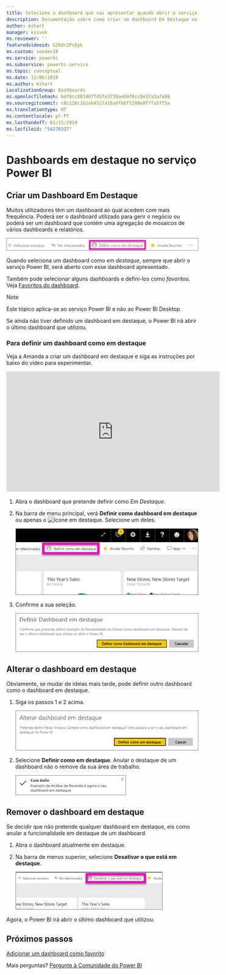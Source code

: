 ```yaml
---
title: Selecione o dashboard que vai apresentar quando abrir o serviço Power BI
description: Documentação sobre como criar um dashboard Em Destaque no serviço Power BI
author: mihart
manager: kvivek
ms.reviewer: ''
featuredvideoid: G26dr2PsEpk
ms.custom: seodec18
ms.service: powerbi
ms.subservice: powerbi-service
ms.topic: conceptual
ms.date: 12/06/2018
ms.author: mihart
LocalizationGroup: Dashboards
ms.openlocfilehash: bdf8cc88148ffd5fe3730ae04f0cc0e37a3a7a08
ms.sourcegitcommit: c8c126c1b2ab4527a16a4fb8f5208e0f7fa5ff5a
ms.translationtype: HT
ms.contentlocale: pt-PT
ms.lasthandoff: 01/15/2019
ms.locfileid: "54278337"
---
```

# <a name="featured-dashboards-in-power-bi-service"></a>Dashboards em destaque no serviço Power BI
## <a name="create-a-featured-dashboard"></a>Criar um Dashboard Em Destaque
Muitos utilizadores têm um dashboard ao qual acedem com mais frequência.  Poderá ser o dashboard utilizado para gerir o negócio ou poderá ser um dashboard que contém uma agregação de mosaicos de vários dashboards e relatórios.

![ícone definir como dashboard em destaque](./media/end-user-featured/power-bi-feature-nav.png)

Quando seleciona um dashboard como *em destaque*, sempre que abrir o serviço Power BI, será aberto com esse dashboard apresentado.  

Também pode selecionar alguns dashboards e defini-los como *favoritos*. Veja [Favoritos do dashboard](end-user-favorite.md).

> [!NOTE] 
>Este tópico aplica-se ao serviço Power BI e não ao Power BI Desktop.

Se ainda não tiver definido um dashboard em destaque, o Power BI irá abrir o último dashboard que utilizou.  

### <a name="to-set-a-dashboard-as-featured"></a>Para definir um dashboard como **em destaque**
Veja a Amanda a criar um dashboard em destaque e siga as instruções por baixo do vídeo para experimentar.

<iframe width="560" height="315" src="https://www.youtube.com/embed/G26dr2PsEpk" frameborder="0" allowfullscreen></iframe>



1. Abra o dashboard que pretende definir como *Em Destaque*. 
2. Na barra de menu principal, verá **Definir como dashboard em destaque** ou apenas o ![ícone em destaque](./media/end-user-featured/power-bi-featured-icon.png). Selecione um deles.
   
    ![Ícone Definir como dashboard em destaque](./media/end-user-featured/power-bi-set-as-featured.png)
3. Confirme a sua seleção.
   
    ![definir como dashboard em destaque](./media/end-user-featured/power-bi-create-featured.png)

## <a name="change-the-featured-dashboard"></a>Alterar o dashboard em destaque
Obviamente, se mudar de ideias mais tarde, pode definir outro dashboard como o dashboard em destaque.

1. Siga os passos 1 e 2 acima.
   
    ![Janela Alterar dashboard em destaque](./media/end-user-featured/power-bi-change-feature.png)
2. Selecione **Definir como em destaque**. Anular o destaque de um dashboard não o remove da sua área de trabalho.  
   
    ![mensagem de êxito](./media/end-user-featured/power-bi-success.png)

## <a name="remove-the-featured-dashboard"></a>Remover o dashboard em destaque
Se decidir que não pretende qualquer dashboard em destaque, eis como anular a funcionalidade em destaque de um dashboard.

1. Abra o dashboard atualmente em destaque.
2. Na barra de menus superior, selecione **Desativar o que está em destaque**.
   
    ![eliminar dashboard em destaque](./media/end-user-featured/power-bi-unfeature.png)

Agora, o Power BI irá abrir o último dashboard que utilizou.  

## <a name="next-steps"></a>Próximos passos
[Adicionar um dashboard como favorito](end-user-favorite.md)

Mais perguntas? [Pergunte à Comunidade do Power BI](http://community.powerbi.com/)

